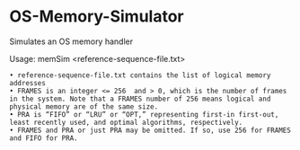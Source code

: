 # OS-Memory-Simulator
Simulates an OS memory handler

Usage:
memSim <reference-sequence-file.txt> <FRAMES> <PRA>

    • reference-sequence-file.txt contains the list of logical memory addresses
    • FRAMES is an integer <= 256  and > 0, which is the number of frames in the system. Note that a FRAMES number of 256 means logical and physical memory are of the same size. 
    • PRA is “FIFO” or “LRU” or “OPT,” representing first-in first-out, least recently used, and optimal algorithms, respectively. 
    • FRAMES and PRA or just PRA may be omitted. If so, use 256 for FRAMES and FIFO for PRA.
